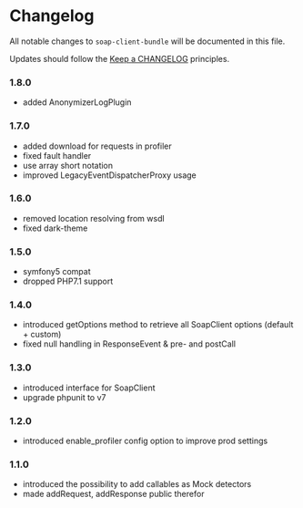 # Changelog

All notable changes to `soap-client-bundle` will be documented in this file.

Updates should follow the [Keep a CHANGELOG](http://keepachangelog.com/) principles.

### 1.8.0
  - added AnonymizerLogPlugin
### 1.7.0  
  - added download for requests in profiler
  - fixed fault handler
  - use array short notation
  - improved LegacyEventDispatcherProxy usage
### 1.6.0  
  - removed location resolving from wsdl  
  - fixed dark-theme
### 1.5.0  
  - symfony5 compat  
  - dropped PHP7.1 support
### 1.4.0
  - introduced getOptions method to retrieve all SoapClient options (default + custom)
  - fixed null handling in ResponseEvent & pre- and postCall
### 1.3.0
  - introduced interface for SoapClient
  - upgrade phpunit to v7
### 1.2.0
  - introduced enable_profiler config option to improve prod settings
### 1.1.0
  - introduced the possibility to add callables as Mock detectors
  - made addRequest, addResponse public therefor
